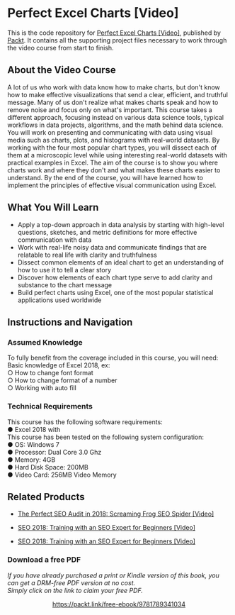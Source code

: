 # Perfect Excel Charts [Video]
This is the code repository for [Perfect Excel Charts [Video]](https://www.packtpub.com/big-data-and-business-intelligence/perfect-excel-charts-video?utm_source=github&utm_medium=repository&utm_campaign=9781789341034), published by [Packt](https://www.packtpub.com/?utm_source=github). It contains all the supporting project files necessary to work through the video course from start to finish.
## About the Video Course
A lot of us who work with data know how to make charts, but don't know how to make effective visualizations that send a clear, efficient, and truthful message. Many of us don't realize what makes charts speak and how to remove noise and focus only on what's important.
This course takes a different approach, focusing instead on various data science tools, typical workflows in data projects, algorithms, and the math behind data science. You will work on presenting and communicating with data using visual media such as charts, plots, and histograms with real-world datasets. By working with the four most popular chart types, you will dissect each of them at a microscopic level while using interesting real-world datasets with practical examples in Excel. The aim of the course is to show you where charts work and where they don't and what makes these charts easier to understand. 
By the end of the course, you will have learned how to implement the principles of effective visual communication using Excel.


<H2>What You Will Learn</H2>
<DIV class=book-info-will-learn-text>
<UL>
<LI>Apply a top-down approach in data analysis by starting with high-level questions, sketches, and metric definitions for more effective communication with data
<LI>Work with real-life noisy data and communicate findings that are relatable to real life with clarity and truthfulness
<LI>Dissect common elements of an ideal chart to get an understanding of how to use it to tell a clear story 
<LI>Discover how elements of each chart type serve to add clarity and substance to the chart message
<LI>Build perfect charts using Excel, one of the most popular statistical applications used worldwide</LI></UL></DIV>

## Instructions and Navigation
### Assumed Knowledge
To fully benefit from the coverage included in this course, you will need:<br/>
Basic knowledge of Excel 2018, ex:<br/>
○	How to change font format<br/>
○	How to change format of a number<br/>
○	Working with auto fill

### Technical Requirements
This course has the following software requirements:<br/>
●	Excel 2018 with<br/>
This course has been tested on the following system configuration:<br/>
●	OS: Windows 7<br/>
●	Processor: Dual Core 3.0 Ghz<br/>
●	Memory: 4GB<br/>
●	Hard Disk Space: 200MB<br/>
●	Video Card: 256MB Video Memory 


## Related Products
* [The Perfect SEO Audit in 2018: Screaming Frog SEO Spider [Video]](https://www.packtpub.com/web-development/perfect-seo-audit-2018-screaming-frog-seo-spider-video?utm_source=github&utm_medium=repository&utm_campaign=9781789619546)

* [SEO 2018: Training with an SEO Expert for Beginners [Video]](https://www.packtpub.com/web-development/seo-2018-training-seo-expert-beginners-video?utm_source=github&utm_medium=repository&utm_campaign=9781789347401)

* [SEO 2018: Training with an SEO Expert for Beginners [Video]](https://www.packtpub.com/web-development/seo-2018-training-seo-expert-beginners-video?utm_source=github&utm_medium=repository&utm_campaign=9781789347401)

### Download a free PDF

 <i>If you have already purchased a print or Kindle version of this book, you can get a DRM-free PDF version at no cost.<br>Simply click on the link to claim your free PDF.</i>
<p align="center"> <a href="https://packt.link/free-ebook/9781789341034">https://packt.link/free-ebook/9781789341034 </a> </p>